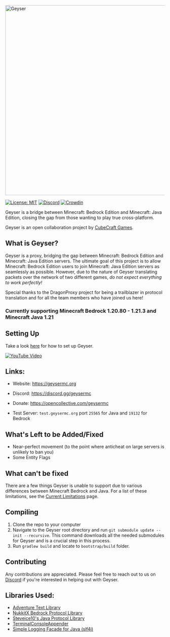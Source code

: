 <img src="https://geysermc.org/img/geyser-1760-860.png" alt="Geyser" width="600"/>

[![License: MIT](https://img.shields.io/badge/license-MIT-blue.svg)](LICENSE)
[![Discord](https://img.shields.io/discord/613163671870242838.svg?color=%237289da&label=discord)](https://discord.gg/geysermc)
[![Crowdin](https://badges.crowdin.net/e/51361b7f8a01644a238d0fe8f3bddc62/localized.svg)](https://translate.geysermc.org/)

Geyser is a bridge between Minecraft: Bedrock Edition and Minecraft: Java Edition, closing the gap from those wanting to play true cross-platform.

Geyser is an open collaboration project by [CubeCraft Games](https://cubecraft.net).

## What is Geyser?
Geyser is a proxy, bridging the gap between Minecraft: Bedrock Edition and Minecraft: Java Edition servers.
The ultimate goal of this project is to allow Minecraft: Bedrock Edition users to join Minecraft: Java Edition servers as seamlessly as possible. However, due to the nature of Geyser translating packets over the network of two different games, *do not expect everything to work perfectly!*

Special thanks to the DragonProxy project for being a trailblazer in protocol translation and for all the team members who have joined us here!

### Currently supporting Minecraft Bedrock 1.20.80 - 1.21.3 and Minecraft Java 1.21

## Setting Up
Take a look [here](https://wiki.geysermc.org/geyser/setup/) for how to set up Geyser.

[![YouTube Video](https://img.youtube.com/vi/U7dZZ8w7Gi4/0.jpg)](https://www.youtube.com/watch?v=U7dZZ8w7Gi4)

## Links:
- Website: https://geysermc.org

- Discord: https://discord.gg/geysermc
- Donate: https://opencollective.com/geysermc
- Test Server: `test.geysermc.org` port `25565` for Java and `19132` for Bedrock

## What's Left to be Added/Fixed
- Near-perfect movement (to the point where anticheat on large servers is unlikely to ban you)
- Some Entity Flags

## What can't be fixed
There are a few things Geyser is unable to support due to various differences between Minecraft Bedrock and Java. For a list of these limitations, see the [Current Limitations](https://wiki.geysermc.org/geyser/current-limitations/) page.

## Compiling
1. Clone the repo to your computer
2. Navigate to the Geyser root directory and run `git submodule update --init --recursive`. This command downloads all the needed submodules for Geyser and is a crucial step in this process.
3. Run `gradlew build` and locate to `bootstrap/build` folder.

## Contributing
Any contributions are appreciated. Please feel free to reach out to us on [Discord](https://discord.gg/geysermc) if
you're interested in helping out with Geyser.

## Libraries Used:
- [Adventure Text Library](https://github.com/KyoriPowered/adventure)
- [NukkitX Bedrock Protocol Library](https://github.com/NukkitX/Protocol)
- [Steveice10's Java Protocol Library](https://github.com/Steveice10/MCProtocolLib)
- [TerminalConsoleAppender](https://github.com/Minecrell/TerminalConsoleAppender)
- [Simple Logging Facade for Java (slf4j)](https://github.com/qos-ch/slf4j)
